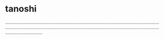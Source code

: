 # tanoshi

......................................................................................................................................................................................................................................................................................